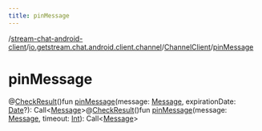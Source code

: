 ```yaml
---
title: pinMessage
---
```

/[stream-chat-android-client](../../index.md)/[io.getstream.chat.android.client.channel](../index.md)/[ChannelClient](index.md)/[pinMessage](pinMessage.md)  
  
  
  
# pinMessage  
@[CheckResult](https://developer.android.com/reference/kotlin/androidx/annotation/CheckResult.html)()fun [pinMessage](pinMessage.md)(message: [Message](../../io.getstream.chat.android.client.models/Message/index.md), expirationDate: [Date](https://developer.android.com/reference/kotlin/java/util/Date.html)?): Call&lt;[Message](../../io.getstream.chat.android.client.models/Message/index.md)&gt;@[CheckResult](https://developer.android.com/reference/kotlin/androidx/annotation/CheckResult.html)()fun [pinMessage](pinMessage.md)(message: [Message](../../io.getstream.chat.android.client.models/Message/index.md), timeout: [Int](https://kotlinlang.org/api/latest/jvm/stdlib/kotlin/-int/index.html)): Call&lt;[Message](../../io.getstream.chat.android.client.models/Message/index.md)&gt;
